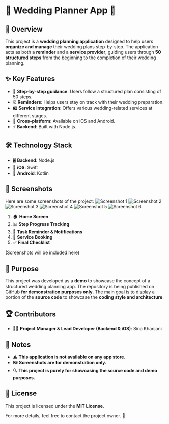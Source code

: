 # 🎉 Wedding Planner App 💍

## 🌟 Overview
This project is a **wedding planning application** designed to help users **organize and manage** their wedding plans step-by-step. The application acts as both a **reminder** and a **service provider**, guiding users through **50 structured steps** from the beginning to the completion of their wedding planning.

## ✨ Key Features
- 📌 **Step-by-step guidance**: Users follow a structured plan consisting of 50 steps.
- ⏰ **Reminders**: Helps users stay on track with their wedding preparation.
- 🛍 **Service Integration**: Offers various wedding-related services at different stages.
- 📱 **Cross-platform**: Available on iOS and Android.
- ⚡ **Backend**: Built with Node.js.

## 🛠 Technology Stack
- 🖥 **Backend**: Node.js
- 🍏 **iOS**: Swift
- 🤖 **Android**: Kotlin

## 📸 Screenshots
Here are some screenshots of the project:
![Screenshot 1](mnt/1.jpg)
![Screenshot 2](mnt/2.jpg)
![Screenshot 3](mnt/3.jpg)
![Screenshot 4](mnt/4.jpg)
![Screenshot 5](mnt/5.jpg)
![Screenshot 6](mnt/6.jpg)

1. 🏠 **Home Screen**
2. 📊 **Step Progress Tracking**
3. 🔔 **Task Reminder & Notifications**
4. 🛒 **Service Booking**
5. ✅ **Final Checklist**

(Screenshots will be included here)

## 🎯 Purpose
This project was developed as a **demo** to showcase the concept of a structured wedding planning app. The repository is being published on GitHub **for demonstration purposes only**. The main goal is to display a portion of the **source code** to showcase the **coding style and architecture**.

## 🏆 Contributors
- 👨‍💻 **Project Manager & Lead Developer (Backend & iOS)**: Sina Khanjani

## 📜 Notes
- ⚠ **This application is not available on any app store.**
- 🖼 **Screenshots are for demonstration only.**
- 🔍 **This project is purely for showcasing the source code and demo purposes.**

## 📜 License
This project is licensed under the **MIT License**.

For more details, feel free to contact the project owner. 🚀

